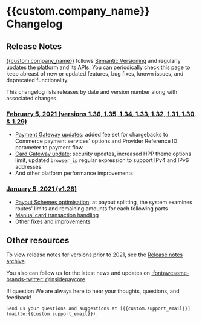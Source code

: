 # {{custom.company_name}} Changelog

## Release Notes

[{{custom.company_name}}]({{custom.website_url}}) follows [Semantic Versioning](https://semver.org/) and regularly updates the platform and its APIs. You can periodically check this page to keep abreast of new or updated features, bug fixes, known issues, and deprecated functionality.

This changelog lists releases by date and version number along with associated changes.

### [February 5, 2021 (versions 1.36, 1.35, 1.34, 1.33, 1.32, 1.31, 1.30, & 1.29)](v1.36-1.29/)

* [Payment Gateway updates](v1.36-1.29/#payment-gateway-updates): added fee set for chargebacks to Commerce payment services' options and Provider Reference ID parameter to payment flow
* [Card Gateway update](v1.36-1.29/#card-gateway-updates): security updates, increased HPP theme options limit, updated `browser_ip` regular expression to support IPv4 and IPv6 addresses
* And other platform performance improvements

### [January 5, 2021 (v1.28)](v1.28/)

* [Payout Schemes optimisation](v1.28/#payout-schemes-update): at payout splitting, the system examines routes' limits and remaining amounts for each following parts
* [Manual card transaction handling](v1.28/#card-gate-update)
* [Other fixes and improvements](v1.28/#fixes-and-improvements)

## Other resources

To view release notes for versions prior to 2021, see the [Release notes archive](archive).

You also can follow us for the latest news and updates on [:fontawesome-brands-twitter: @insidepaycore](https://twitter.com/insidepaycore).

<!--

## Documentation Changelog

We are improving our documentation day by day, so add to the list only significant changes, news, articles, and sections (starting with version 1.30).

-->

!!! question
    We are always here to hear your thoughts, questions, and feedback!

    Send us your questions and suggestions at [{{custom.support_email}}](mailto:{{custom.support_email}}).
